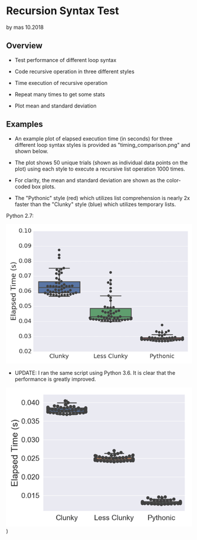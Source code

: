 # Recursion Syntax Test
by mas 10.2018

## Overview
* Test performance of different loop syntax

* Code recursive operation in three different styles 

* Time execution of recursive operation

* Repeat many times to get some stats

* Plot mean and standard deviation

## Examples

* An example plot of elapsed execution time (in seconds) for three different loop syntax styles is provided as "timing_comparison.png" and shown below. 

* The plot shows 50 unique trials (shown as individual data points on the plot) using each style to execute a recursive list operation 1000 times. 

* For clarity, the mean and standard deviation are shown as the color-coded box plots. 

* The "Pythonic" style (red) which utilizes list comprehension is nearly 2x faster than the "Clunky" style (blue) which utilizes temporary lists. 

Python 2.7:

![](timing_py27.png)

* UPDATE: I ran the same script using Python 3.6. It is clear that the performance is greatly improved.

![](timing_py3.png))
